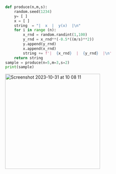 ```py 

def produce(n,m,s):
    random.seed(1234)
    y= [ ]
    x = [ ]
    string  = "|  x  |  y(x)  |\n"
    for i in range (n):
        x_rnd = random.randint(1,100)
        y_rnd = x_rnd**(-0.5*((m/s)**2))
        y.append(y_rnd)
        x.append(x_rnd)
        string += f'|  {x_rnd}  |  {y_rnd}  |\n'
    return string
sample = produce(n=5,m=3,s=2)
print(sample)
```
<img width="306" alt="Screenshot 2023-10-31 at 10 08 11" src="https://github.com/NaomiRozenberg/unit2_repo/assets/142605919/d3590451-63c6-4600-94ea-39925ef7282b">
